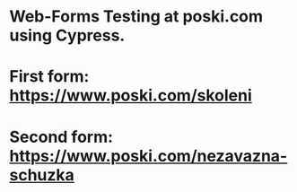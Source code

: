 # Web-Forms Testing at poski.com using Cypress.
# First form: https://www.poski.com/skoleni
# Second form: https://www.poski.com/nezavazna-schuzka
